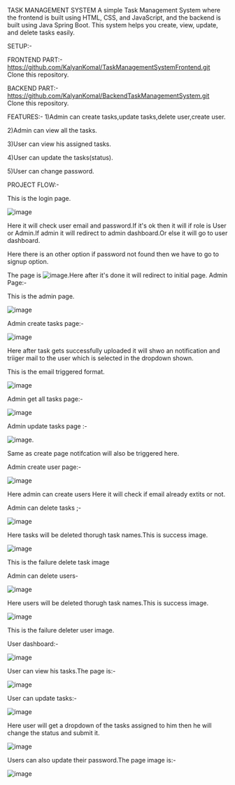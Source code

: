 TASK MANAGEMENT SYSTEM
A simple Task Management System where the frontend is built using HTML, CSS, and JavaScript, and the backend is built using Java Spring Boot. This system helps you create, view, update, and delete tasks easily.

SETUP:-

FRONTEND PART:-
https://github.com/KalyanKomal/TaskManagementSystemFrontend.git
Clone this repository.

BACKEND PART:-
https://github.com/KalyanKomal/BackendTaskManagementSystem.git
Clone this repository.

FEATURES:-
1)Admin can create tasks,update tasks,delete user,create user.

2)Admin can view all the tasks.

3)User can view his assigned tasks.

4)User can update the tasks(status).

5)User can change password.

PROJECT FLOW:-

This is the login page.

![image](https://github.com/user-attachments/assets/48807301-9ce6-434e-8e5f-6312dcc287bb)

Here it will check user email and password.If it's ok then it will if role is User or Admin.If admin it will redirect to admin dashboard.Or else it will go to user dashboard.

Here there is an other option if password not found then we have to go to signup option. 

The page is ![image](https://github.com/user-attachments/assets/72d6f961-3bd2-4aec-b2d3-c8fbc51c87d2).Here after it's done it will redirect to initial page.
Admin Page:-

This is the admin page.

![image](https://github.com/user-attachments/assets/c709dcd4-b458-48d0-8318-d483095c2d30)

Admin create tasks page:-

![image](https://github.com/user-attachments/assets/6869f270-3141-4052-8b7d-4e08fe7c2a54) 

Here after task gets successfully uploaded it will shwo an notification and triiger mail to the user which is selected in the dropdown shown.

This is the email triggered format.

![image](https://github.com/user-attachments/assets/8a6042e3-c109-4def-add1-c29832e410eb)

Admin get all tasks page:-

![image](https://github.com/user-attachments/assets/dcfc0694-01a7-49b6-9e91-52a86219e72e)

Admin update tasks page :-

![image](https://github.com/user-attachments/assets/32f6193d-3fee-4ccd-bdf5-66b01ec0d679).

Same as create page notifcation will also be triggered here.

Admin create user page:-

![image](https://github.com/user-attachments/assets/cb06db56-882b-48e4-987e-0f2839f535b6) 

Here admin can create users Here it will check if email already extits or not.

Admin can delete tasks ;-

![image](https://github.com/user-attachments/assets/e181c3bd-8b63-40d4-a20d-c1accdfea372) 

Here tasks will be deleted thorugh task names.This is success image.

![image](https://github.com/user-attachments/assets/146cc32f-9fa6-4c6c-bbc2-0a281c452165) 

This is the failure delete task image

Admin can delete users-

![image](https://github.com/user-attachments/assets/8f91d398-e479-49ba-8fc7-b3f103a6980e) 

Here users will be deleted thorugh task names.This is success image.

![image](https://github.com/user-attachments/assets/0597d497-41a1-4357-b0cc-b8011025758b) 

This is the failure deleter user image.

User dashboard:-

![image](https://github.com/user-attachments/assets/c40fbde3-6933-4dd7-a971-0a591c227dde)

User can view his tasks.The page is:-

![image](https://github.com/user-attachments/assets/0a48401e-81a3-44b6-8d77-098b3ebeba9b)

User can update tasks:-

![image](https://github.com/user-attachments/assets/333038ec-3af8-4712-a6eb-7331c89878f8)

Here user will get a dropdown of the tasks assigned to him then he will change the status and submit it.

![image](https://github.com/user-attachments/assets/7a8427b3-6c45-4f78-983c-1bdece3e292b)

Users can also update their password.The page image is:-

![image](https://github.com/user-attachments/assets/a2e51168-d3fa-49d2-975f-e8604b0652b3)

















